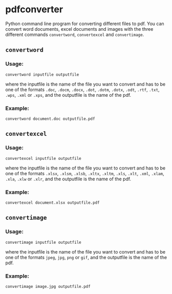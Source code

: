 # pdfconverter

Python command line program for converting different files to pdf. You can convert word documents, excel documents and images with the three different commands `convertword`, `convertexcel` and `convertimage`.

## `convertword`
### Usage:
```
convertword inputfile outputfile
```
where the inputfile is the name of the file you want to convert and has to be one of the formats `.doc`, `.docm`, `.docx`, `.dot`, `.dotm`, `.dotx`, `.odt`, `.rtf`, `.txt`, `.wps`, `.xml` or `.xps`, and the outputfile is the name of the pdf.

### Example:
```
convertword document.doc outputfile.pdf
```

## `convertexcel`
### Usage:
```
convertexcel inputfile outputfile
```
where the inputfile is the name of the file you want to convert and has to be one of the formats `.xlsx`, `.xlsm`, `.xlsb`, `.xltx`, `.xltm`, `.xls`, `.xlt`, `.xml`, `.xlam`, `.xla`, `.xlw` or `.xlr`, and the outputfile is the name of the pdf.

### Example:
```
convertexcel document.xlsx outputfile.pdf
```

## `convertimage`
### Usage:
```
convertimage inputfile outputfile
```
where the inputfile is the name of the file you want to convert and has to be one of the formats `jpeg`, `jpg`, `png` or `gif`, and the outputfile is the name of the pdf.

### Example:
```
convertimage image.jpg outputfile.pdf
```